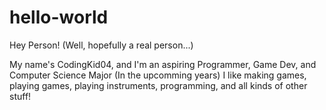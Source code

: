 # hello-world

Hey Person! (Well, hopefully a real person...)

My name's CodingKid04, and I'm an aspiring Programmer, Game Dev, and Computer Science Major (In the upcomming years)
I like making games, playing games, playing instruments, programming, and all kinds of other stuff!
